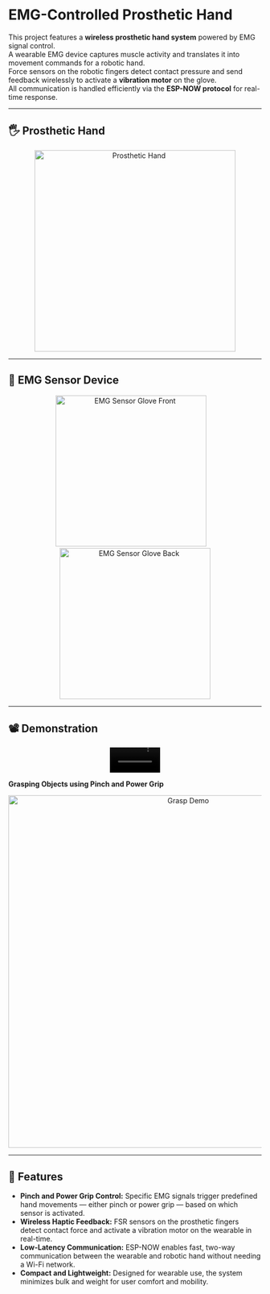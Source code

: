 # EMG-Controlled Prosthetic Hand

This project features a **wireless prosthetic hand system** powered by EMG signal control.  
A wearable EMG device captures muscle activity and translates it into movement commands for a robotic hand.  
Force sensors on the robotic fingers detect contact pressure and send feedback wirelessly to activate a **vibration motor** on the glove.  
All communication is handled efficiently via the **ESP-NOW protocol** for real-time response.

---

## 🖐️ Prosthetic Hand

<p align="center">
  <img width="400" alt="Prosthetic Hand" src="https://github.com/user-attachments/assets/3f7c741d-932a-406e-aa4f-482295ec2772" />
</p>

---

## 🧤 EMG Sensor Device

<p align="center">
  <img width="300" alt="EMG Sensor Glove Front" src="https://github.com/user-attachments/assets/8de45357-c73d-4ae2-bb90-283512019173" />
  &nbsp;&nbsp;&nbsp;
  <img width="300" alt="EMG Sensor Glove Back" src="https://github.com/user-attachments/assets/22d92ef4-f10d-440e-9ab8-04a788641ba1" />
</p>

---

## 📽️ Demonstration


<p align="center">
  <video src="https://github.com/user-attachments/assets/822391f9-76e8-42d1-9fbb-bf10cdf9c174" autoplay loop muted playsinline width="100"></video>
</p>


**Grasping Objects using Pinch and Power Grip**


<p align="center">
  <img width="700" alt="Grasp Demo" src="https://github.com/user-attachments/assets/c35c996a-1444-4b48-808f-dfc08860345b" />
</p>


---

## 🧠 Features

- **Pinch and Power Grip Control:** Specific EMG signals trigger predefined hand movements — either pinch or power grip — based on which sensor is activated.
- **Wireless Haptic Feedback:** FSR sensors on the prosthetic fingers detect contact force and activate a vibration motor on the wearable in real-time.
- **Low-Latency Communication:** ESP-NOW enables fast, two-way communication between the wearable and robotic hand without needing a Wi-Fi network.
- **Compact and Lightweight:** Designed for wearable use, the system minimizes bulk and weight for user comfort and mobility.

